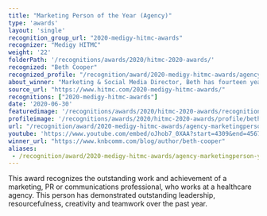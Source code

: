 ```yaml
---
title: "Marketing Person of the Year (Agency)"
type: 'awards'
layout: 'single'
recognition_group_url: "2020-medigy-hitmc-awards"
recognizer: "Medigy HITMC"
weight: '22'
folderPath: '/recognitions/awards/2020/hitmc-2020-awards/'
recognized: "Beth Cooper"
recognized_profile: "/recognition/award/2020-medigy-hitmc-awards/agency-marketingperson-year"
about_winner: "Marketing & Social Media Director, Beth has fourteen years experience in the healthcare and marketing fields. She has an online following of over 85,000 people with impressions in the tens of millions."
source_url: "https://www.hitmc.com/2020-medigy-hitmc-awards/"
recognitions: ["2020-medigy-hitmc-awards"]
date: '2020-06-30'
featuredimage: '/recognitions/awards/2020/hitmc-2020-awards/recognition/beth-cooper-hitmc-2020-marketing-person-of-the-year.jpg'
profileimage: '/recognitions/awards/2020/hitmc-2020-awards/profile/beth-cooper.jpg'
url: "/recognition/award/2020-medigy-hitmc-awards/agency-marketingperson-year"
youtube: 'https://www.youtube.com/embed/oJhob7_0XAA?start=4309&end=4567'
winner_url: "https://www.knbcomm.com/blog/author/beth-cooper"
aliases:
 - /recognition/award/2020-medigy-hitmc-awards/agency-marketingperson-year
---
```


This award recognizes the outstanding work and achievement of a marketing, PR or communications professional, who works at a healthcare agency. This person has demonstrated outstanding leadership, resourcefulness, creativity and teamwork over the past year.